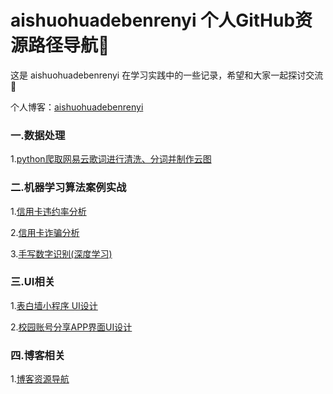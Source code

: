 # aishuohuadebenrenyi 个人GitHub资源路径导航🧭

这是 aishuohuadebenrenyi 在学习实践中的一些记录，希望和大家一起探讨交流👏

个人博客：[aishuohuadebenrenyi](https://aishuohuadebenrenyi.github.io/)

### 一.数据处理

1.[python爬取网易云歌词进行清洗、分词并制作云图](https://github.com/aishuohuadebenrenyi/python-crawl-and-wordcloud)

### 二.机器学习算法案例实战

1.[信用卡违约率分析](https://github.com/aishuohuadebenrenyi/MachineLearning_Pratice/blob/main/README.md)

2.[信用卡诈骗分析](https://github.com/aishuohuadebenrenyi/MachineLearning_Pratice/blob/main/README.md)

3.[手写数字识别(深度学习)](https://github.com/aishuohuadebenrenyi/MachineLearning_Pratice/blob/main/README.md)

### 三.UI相关

1.[表白墙小程序 UI设计](https://github.com/aishuohuadebenrenyi/White-Wall-UI)

2.[校园账号分享APP界面UI设计](https://github.com/aishuohuadebenrenyi/Software-interface-design-UI)

###  四.博客相关

1.[博客资源导航](https://github.com/aishuohuadebenrenyi/aishuohuadebenrenyi.github.io)
